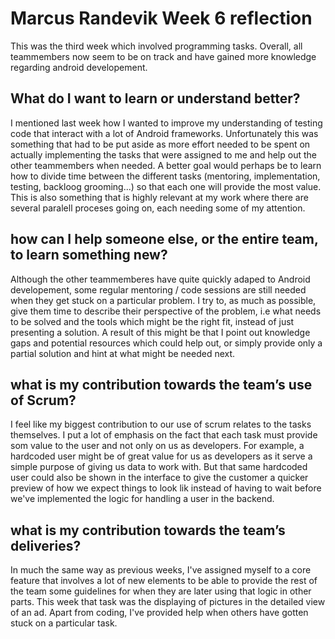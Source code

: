 # Marcus Randevik Week 6 reflection
This was the third week which involved programming tasks. Overall, all teammembers now seem to be on track and have gained more knowledge regarding android developement. 

## What do I want to learn or understand better?
I mentioned last week how I wanted to improve my understanding of testing code that interact with a lot of Android frameworks. Unfortunately this was something that had to be put aside as more effort needed to be spent on actually implementing the tasks that were assigned to me and help out the other teammembers when needed. A better goal would perhaps be to learn how to divide time between the different tasks (mentoring, implementation, testing, backloog grooming...) so that each one will provide the most value. This is also something that is highly relevant at my work where there are several paralell proceses going on, each needing some of my attention.

## how can I help someone else, or the entire team, to learn something new?
Although the other teammemberes have quite quickly adaped to Android developement, some regular mentoring / code sessions are still needed when they get stuck on a particular problem. I try to, as much as possible, give them time to describe their perspective of the problem, i.e what needs to be solved and the tools which might be the right fit, instead of just presenting a solution. A result of this might be that I point out knowledge gaps and potential resources which could help out, or simply provide only a partial solution and hint at what might be needed next.

## what is my contribution towards the team’s use of Scrum?
I feel like my biggest contribution to our use of scrum relates to the tasks themselves. I put a lot of emphasis on the fact that each task must provide som value to the user and not only on us as developers. For example, a hardcoded user might be of great value for us as developers as it serve a simple purpose of giving us data to work with. But that same hardcoded user could also be shown in the interface to give the customer a quicker preview of how we expect things to look lik instead of having to wait before we've implemented the logic for handling a user in the backend. 

## what is my contribution towards the team’s deliveries?
In much the same way as previous weeks, I've assigned myself to a core feature that involves a lot of new elements to be able to provide the rest of the team some guidelines for when they are later using that logic in other parts. This week that task was the displaying of pictures in the detailed view of an ad. Apart from coding, I've provided help when others have gotten stuck on a particular task.
